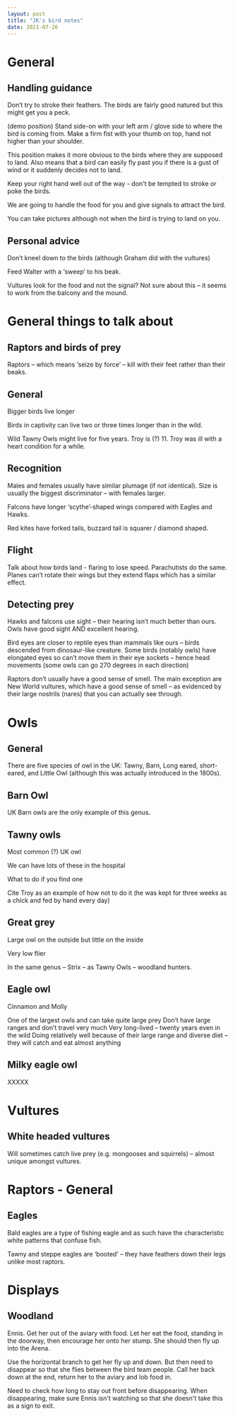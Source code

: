 ```yaml
---
layout: post
title: "JK's bird notes"
date: 2021-07-26
---
```


# General

## Handling guidance
Don’t try to stroke their feathers. The birds are fairly good natured but this might get you a peck.

(demo position) Stand side-on with your left arm / glove side to where the bird is coming from. Make a firm fist with your thumb on top, hand not higher than your shoulder.

This position makes it more obvious to the birds where they are supposed to land. Also means that a bird can easily fly past you if there is a gust of wind or it suddenly decides not to land.

Keep your right hand well out of the way - don't be tempted to stroke or poke the birds.

We are going to handle the food for you and give signals to attract the bird.

You can take pictures although not when the bird is trying to land on you.

## Personal advice

Don’t kneel down to the birds (although Graham did with the vultures)

Feed Walter with a ‘sweep’ to his beak.

Vultures look for the food and not the signal? Not sure about this – it seems to work from the balcony and the mound.

# General	things to talk about

## Raptors and birds of prey

Raptors – which means ‘seize by force’ – kill with their feet rather than their beaks.

## General

Bigger birds live longer

Birds in captivity can live two or three times longer than in the wild.

Wild Tawny Owls might live for five years. Troy is (?) 11. Troy was ill with a heart condition for a while.

## Recognition

Males and females usually have similar plumage (if not identical). Size is usually the biggest discriminator – with females larger.

Falcons have longer ‘scythe’-shaped wings compared with Eagles and Hawks.

Red kites have forked tails, buzzard tail is squarer / diamond shaped.

## Flight
Talk about how birds land - flaring to lose speed. Parachutists do the same. Planes can’t rotate their wings but they extend flaps which has a similar effect.

## Detecting prey

Hawks and falcons use sight – their hearing isn’t much better than ours. Owls have good sight AND excellent hearing.

Bird eyes are closer to reptile eyes than mammals like ours – birds descended from dinosaur-like creature. Some birds (notably owls) have elongated eyes so can’t move them in their eye sockets – hence head movements (some owls can go 270 degrees in each direction)

Raptors don’t usually have a good sense of smell. The main exception are New World vultures, which have a good sense of smell – as evidenced by their large nostrils (nares) that you can actually see through.

# Owls
## General

There are five species of owl in the UK: Tawny, Barn, Long eared, short-eared, and Little Owl (although this was actually introduced in the 1800s).

## Barn Owl

UK Barn owls are the only example of this genus.
## Tawny owls
Most common (?) UK owl

We can have lots of these in the hospital

What to do if you find one

Cite Troy as an example of how not to do it (he was kept for three weeks as a chick and fed by hand every day)

## Great grey

Large owl on the outside but little on the inside

Very low flier

In the same genus – Strix – as Tawny Owls – woodland hunters.

## Eagle owl
Cinnamon and Molly

One of the largest owls and can take quite large prey
Don’t have large ranges and don’t travel very much
Very long-lived – twenty years even in the wild
Doing relatively well because of their large range and diverse diet – they will catch and eat almost anything

## Milky eagle owl
XXXXX

# Vultures

## White headed vultures
Will sometimes catch live prey (e.g. mongooses and squirrels) – almost unique amongst vultures.

# Raptors - General

## Eagles
Bald eagles are a type of fishing eagle and as such have the characteristic white patterns that confuse fish.

Tawny and steppe eagles are ‘booted’ – they have feathers down their legs unlike most raptors.

# Displays

## Woodland

Ennis. Get her out of the aviary with food. Let her eat the food, standing in the doorway, then encourage her onto her stump. She should then fly up into the Arena.

Use the horizontal branch to get her fly up and down. But then need to disappear so that she flies between the bird team people. Call her back down at the end, return her to the aviary and lob food in.

Need to check how long to stay out front before disappearing. When disappearing, make sure Ennis isn't watching so that she doesn't take this as a sign to exit.
